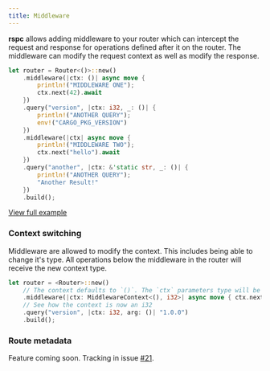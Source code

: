 ```yaml
---
title: Middleware
---
```


**rspc** allows adding middleware to your router which can intercept the request and response for operations defined after it on the router. The middleware can modify the request context as well as modify the response.

```rust
let router = Router<()>::new()
    .middleware(|ctx: ()| async move {
        println!("MIDDLEWARE ONE");
        ctx.next(42).await
    })
    .query("version", |ctx: i32, _: ()| {
        println!("ANOTHER QUERY");
        env!("CARGO_PKG_VERSION")
    })
    .middleware(|ctx| async move {
        println!("MIDDLEWARE TWO");
        ctx.next("hello").await
    })
    .query("another", |ctx: &'static str, _: ()| {
        println!("ANOTHER QUERY");
        "Another Result!"
    })
    .build();
```

[View full example](https://github.com/oscartbeaumont/rspc/blob/main/examples/middleware.rs)

### Context switching

Middleware are allowed to modify the context. This includes being able to change it's type. All operations below the middleware in the router will receive the new context type.

```rust
let router = <Router>::new()
    // The context defaults to `()`. The `ctx` parameters type will be inferred.
    .middleware(|ctx: MiddlewareContext<(), i32>| async move { ctx.next(42).await })
    // See how the context is now an i32
    .query("version", |ctx: i32, arg: ()| "1.0.0")
    .build();
```

### Route metadata

Feature coming soon. Tracking in issue [#21](https://github.com/oscartbeaumont/rspc/issues/21).